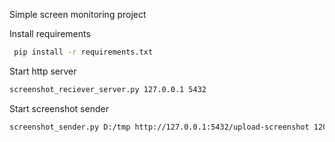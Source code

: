 Simple screen monitoring project

Install requirements
```bash
 pip install -r requirements.txt
```

Start http server
```bash
screenshot_reciever_server.py 127.0.0.1 5432
```

Start screenshot sender
```bash
screenshot_sender.py D:/tmp http://127.0.0.1:5432/upload-screenshot 1200
```
